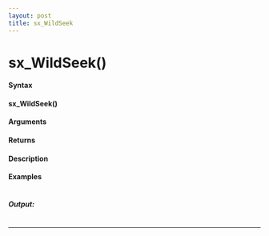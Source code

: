 ```yaml
---
layout: post
title: sx_WildSeek
---
```


# sx_WildSeek()


#### Syntax

#### sx_WildSeek()

#### Arguments

#### Returns

#### Description

#### Examples

```

```

##### Output:

```

```

---